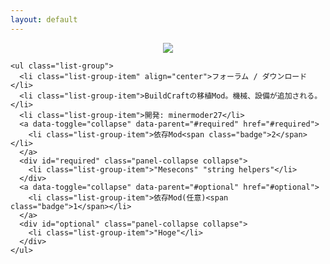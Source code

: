 ```yaml
---
layout: default
---
```

<div class="panel-group">
  <div class="panel panel-default">
    <div align="center" class="panel-body" style="max-height: 150px">
      <a href="http://minetest.wiki.fc2.com/image/mod_buildtest.png" rel="lightbox">
        <img src="http://minetest.wiki.fc2.com/image/mod_buildtest.png" border="0" style="max-height: 150px">
      </a>
    </div>
    
    <ul class="list-group">
      <li class="list-group-item" align="center">フォーラム / ダウンロード</li>
      <li class="list-group-item">BuildCraftの移植Mod。機械、設備が追加される。</li>
      <li class="list-group-item">開発: minermoder27</li>
      <a data-toggle="collapse" data-parent="#required" href="#required">
        <li class="list-group-item">依存Mod<span class="badge">2</span></li>
      </a>
      <div id="required" class="panel-collapse collapse">
        <li class="list-group-item">"Mesecons" "string helpers"</li>
      </div>
      <a data-toggle="collapse" data-parent="#optional" href="#optional">
        <li class="list-group-item">依存Mod(任意)<span class="badge">1</span></li>
      </a>
      <div id="optional" class="panel-collapse collapse">
        <li class="list-group-item">"Hoge"</li>
      </div>
    </ul>
  </div>
</div>
